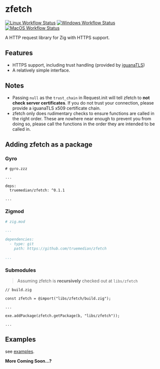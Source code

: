 # zfetch

[![Linux Workflow Status](https://img.shields.io/github/workflow/status/truemedian/zfetch/Linux?label=Linux&style=for-the-badge)](https://github.com/truemedian/zfetch/actions/workflows/linux.yml)
[![Windows Workflow Status](https://img.shields.io/github/workflow/status/truemedian/zfetch/Windows?label=Windows&style=for-the-badge)](https://github.com/truemedian/zfetch/actions/workflows/windows.yml)
[![MacOS Workflow Status](https://img.shields.io/github/workflow/status/truemedian/zfetch/MacOS?label=MacOS&style=for-the-badge)](https://github.com/truemedian/zfetch/actions/workflows/macos.yml)

A HTTP request library for Zig with HTTPS support.

## Features

* HTTPS support, including trust handling (provided by [iguanaTLS](https://github.com/alexnask/iguanaTLS))
* A relatively simple interface.

## Notes

* Passing `null` as the `trust_chain` in Request.init will tell zfetch to **not check server certificates**. If you do
  not trust your connection, please provide a iguanaTLS x509 certificate chain.
* zfetch only does rudimentary checks to ensure functions are called in the right order. These are nowhere near enough
  to prevent you from doing so, please call the functions in the order they are intended to be called in.

## Adding zfetch as a package

### Gyro

```zzz
# gyro.zzz

...

deps:
  truemedian/zfetch: ^0.1.1

...
```

### Zigmod

```yaml
# zig.mod

...

dependencies:
  - type: git
    path: https://github.com/truemedian/zfetch

...
```

### Submodules

> Assuming zfetch is **recursively** checked out at `libs/zfetch`

```zig
// build.zig

const zfetch = @import("libs/zfetch/build.zig");

...

exe.addPackage(zfetch.getPackage(b, "libs/zfetch"));

...
```

## Examples

see [examples](https://github.com/truemedian/zfetch/tree/master/examples).

**More Coming Soon...?**
